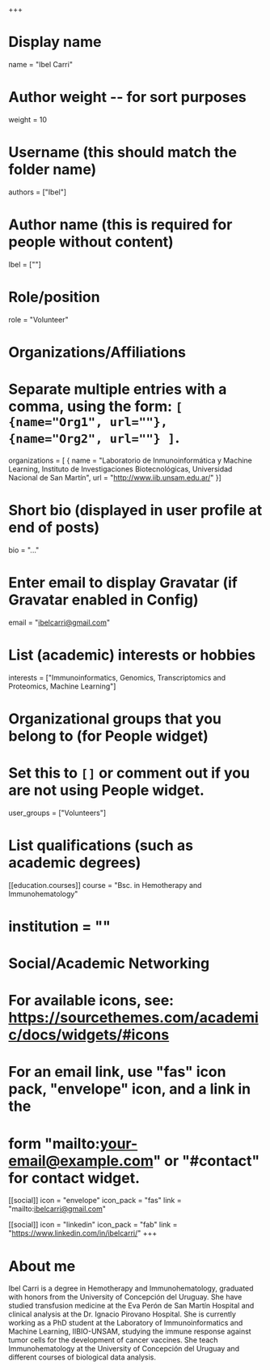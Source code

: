 +++
# Display name
name = "Ibel Carri"

# Author weight -- for sort purposes
weight = 10

# Username (this should match the folder name)
authors = ["Ibel"]

# Author name (this is required for people without content)
Ibel = [""]

# Role/position
role = "Volunteer"

# Organizations/Affiliations
#   Separate multiple entries with a comma, using the form: `[ {name="Org1", url=""}, {name="Org2", url=""} ]`.
organizations = [ { name = "Laboratorio de Inmunoinformática y Machine Learning, Instituto de Investigaciones Biotecnológicas, Universidad Nacional de San Martín", url = "http://www.iib.unsam.edu.ar/" }]

# Short bio (displayed in user profile at end of posts)
bio = "..."

# Enter email to display Gravatar (if Gravatar enabled in Config)
email = "ibelcarri@gmail.com"

# List (academic) interests or hobbies
interests = ["Immunoinformatics, Genomics, Transcriptomics and Proteomics, Machine Learning"]

# Organizational groups that you belong to (for People widget)
#   Set this to `[]` or comment out if you are not using People widget.
user_groups = ["Volunteers"]

# List qualifications (such as academic degrees)
[[education.courses]]
  course = "Bsc. in Hemotherapy and Immunohematology"
  # institution = ""


# Social/Academic Networking
# For available icons, see: https://sourcethemes.com/academic/docs/widgets/#icons
#   For an email link, use "fas" icon pack, "envelope" icon, and a link in the
#   form "mailto:your-email@example.com" or "#contact" for contact widget.

[[social]]
  icon = "envelope"
  icon_pack = "fas"
  link = "mailto:ibelcarri@gmail.com"

[[social]]
  icon = "linkedin"
  icon_pack = "fab"
  link = "https://www.linkedin.com/in/ibelcarri/"
+++

# About me 

Ibel Carri is a degree in Hemotherapy and Immunohematology, graduated with honors from the University of Concepción del Uruguay. She have studied transfusion medicine at the Eva Perón de San Martín Hospital and clinical analysis at the Dr. Ignacio Pirovano Hospital. She is currently working as a PhD student at the Laboratory of Immunoinformatics and Machine Learning, IIBIO-UNSAM, studying the immune response against tumor cells for the development of cancer vaccines. She teach Immunohematology at the University of Concepción del Uruguay and different courses of biological data analysis.